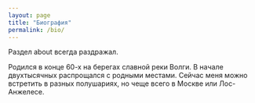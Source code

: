 ```yaml
---
layout: page
title: "Биография"
permalink: /bio/
---
```


Раздел about всегда раздражал.

Родился в конце 60-х на берегах славной реки Волги. В начале двухтысячных распрощался с родными местами. Сейчас меня можно встретить в разных полушариях, но чеще всего в Москве или Лос-Анжелесе.
